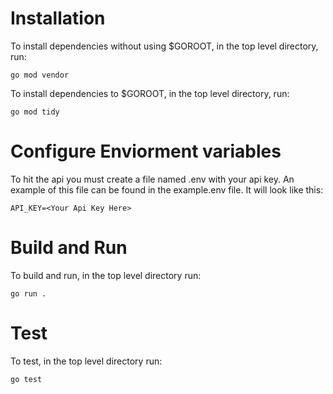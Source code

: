 # Installation 
To install dependencies without using $GOROOT, in the top level directory, run:
```
go mod vendor
```
To install dependencies to $GOROOT, in the top level directory, run:
```
go mod tidy
```

# Configure Enviorment variables
To hit the api you must create a file named .env with your api key. An example of this file can be found in the example.env file. It will look like this:
```
API_KEY=<Your Api Key Here>
```
# Build and Run
To build and run, in the top level directory run:
```
go run .
```
# Test
To test, in the top level directory run:
```
go test
```